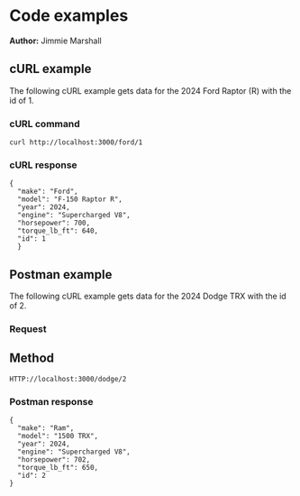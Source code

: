 # Code examples

**Author:** Jimmie Marshall

## cURL example

The following cURL example gets data for the 2024 Ford Raptor (R)  with the id of 1.

### cURL command

```shell
curl http://localhost:3000/ford/1 
```

### cURL response

```shell
{
  "make": "Ford",
  "model": "F-150 Raptor R",
  "year": 2024,
  "engine": "Supercharged V8",
  "horsepower": 700,
  "torque_lb_ft": 640,
  "id": 1
  }
```

## Postman example

The following cURL example gets data for the 2024 Dodge TRX with the id of 2.

### Request

## Method

```shell
HTTP://localhost:3000/dodge/2
```

### Postman response

```shell
{
  "make": "Ram",
  "model": "1500 TRX",
  "year": 2024,
  "engine": "Supercharged V8",
  "horsepower": 702,
  "torque_lb_ft": 650,
  "id": 2
}
```
